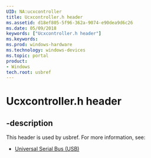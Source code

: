 ```yaml
---
UID: NA:ucxcontroller
title: Ucxcontroller.h header
ms.assetid: d18ef805-5f96-362a-9074-e90dea9d6c26
ms.date: 05/09/2018
keywords: ["Ucxcontroller.h header"]
ms.keywords: 
ms.prod: windows-hardware
ms.technology: windows-devices
ms.topic: portal
product:
- Windows
tech.root: usbref
---
```


# Ucxcontroller.h header


## -description


This header is used by usbref. For more information, see:

- [Universal Serial Bus (USB)](../_usbref/index.md)
